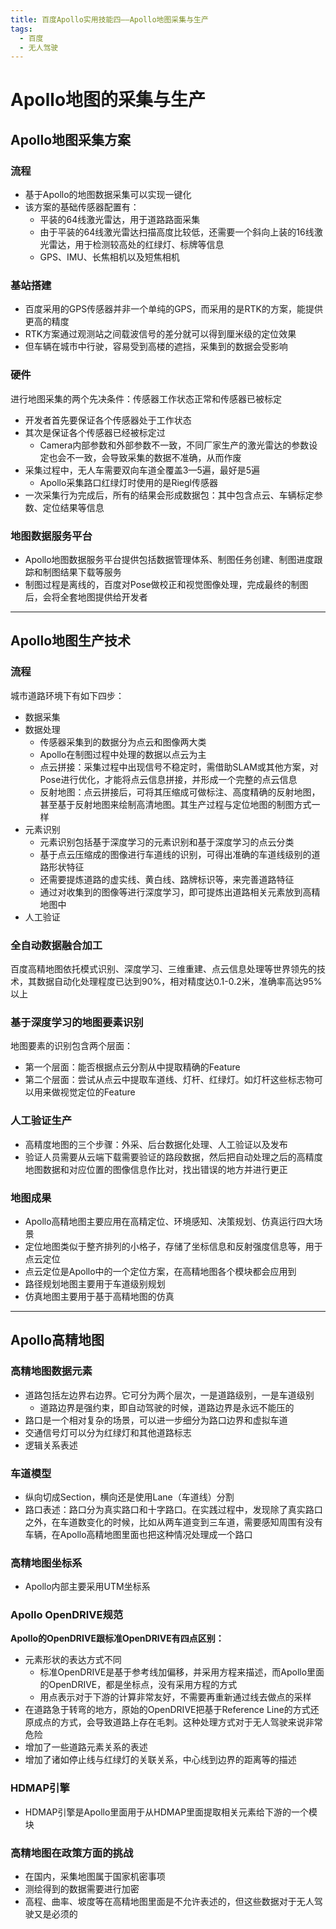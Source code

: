 ```yaml
---
title: 百度Apollo实用技能四——Apollo地图采集与生产
tags:
  - 百度
  - 无人驾驶
---
```


# Apollo地图的采集与生产

## Apollo地图采集方案

### 流程

- 基于Apollo的地图数据采集可以实现一键化
- 该方案的基础传感器配置有：
  - 平装的64线激光雷达，用于道路路面采集
  - 由于平装的64线激光雷达扫描高度比较低，还需要一个斜向上装的16线激光雷达，用于检测较高处的红绿灯、标牌等信息
  - GPS、IMU、长焦相机以及短焦相机

### 基站搭建

- 百度采用的GPS传感器并非一个单纯的GPS，而采用的是RTK的方案，能提供更高的精度
- RTK方案通过观测站之间载波信号的差分就可以得到厘米级的定位效果
- 但车辆在城市中行驶，容易受到高楼的遮挡，采集到的数据会受影响

### 硬件

进行地图采集的两个先决条件：传感器工作状态正常和传感器已被标定

- 开发者首先要保证各个传感器处于工作状态
- 其次是保证各个传感器已经被标定过
  - Camera内部参数和外部参数不一致，不同厂家生产的激光雷达的参数设定也会不一致，会导致采集的数据不准确，从而作废
- 采集过程中，无人车需要双向车道全覆盖3—5遍，最好是5遍
  - Apollo采集路口红绿灯时使用的是Riegl传感器
- 一次采集行为完成后，所有的结果会形成数据包：其中包含点云、车辆标定参数、定位结果等信息

### 地图数据服务平台

- Apollo地图数据服务平台提供包括数据管理体系、制图任务创建、制图进度跟踪和制图结果下载等服务
- 制图过程是离线的，百度对Pose做校正和视觉图像处理，完成最终的制图后，会将全套地图提供给开发者

***

## Apollo地图生产技术

### 流程

城市道路环境下有如下四步：

- 数据采集
- 数据处理
  - 传感器采集到的数据分为点云和图像两大类
  - Apollo在制图过程中处理的数据以点云为主
  - 点云拼接：采集过程中出现信号不稳定时，需借助SLAM或其他方案，对Pose进行优化，才能将点云信息拼接，并形成一个完整的点云信息
  - 反射地图：点云拼接后，可将其压缩成可做标注、高度精确的反射地图，甚至基于反射地图来绘制高清地图。其生产过程与定位地图的制图方式一样
- 元素识别
  - 元素识别包括基于深度学习的元素识别和基于深度学习的点云分类
  - 基于点云压缩成的图像进行车道线的识别，可得出准确的车道线级别的道路形状特征
  - 还需要提炼道路的虚实线、黄白线、路牌标识等，来完善道路特征
  - 通过对收集到的图像等进行深度学习，即可提炼出道路相关元素放到高精地图中
- 人工验证

### 全自动数据融合加工

百度高精地图依托模式识别、深度学习、三维重建、点云信息处理等世界领先的技术，其数据自动化处理程度已达到90%，相对精度达0.1-0.2米，准确率高达95%以上

### 基于深度学习的地图要素识别

地图要素的识别包含两个层面：

- 第一个层面：能否根据点云分割从中提取精确的Feature
- 第二个层面：尝试从点云中提取车道线、灯杆、红绿灯。如灯杆这些标志物可以用来做视觉定位的Feature

### 人工验证生产

- 高精度地图的三个步骤：外采、后台数据化处理、人工验证以及发布
- 验证人员需要从云端下载需要验证的路段数据，然后把自动处理之后的高精度地图数据和对应位置的图像信息作比对，找出错误的地方并进行更正

### 地图成果

- Apollo高精地图主要应用在高精定位、环境感知、决策规划、仿真运行四大场景
- 定位地图类似于整齐排列的小格子，存储了坐标信息和反射强度信息等，用于点云定位
- 点云定位是Apollo中的一个定位方案，在高精地图各个模块都会应用到
- 路径规划地图主要用于车道级别规划
- 仿真地图主要用于基于高精地图的仿真

***

## Apollo高精地图

### 高精地图数据元素

- 道路包括左边界右边界。它可分为两个层次，一是道路级别，一是车道级别
  - 道路边界是强约束，即自动驾驶的时候，道路边界是永远不能压的
- 路口是一个相对复杂的场景，可以进一步细分为路口边界和虚拟车道
- 交通信号灯可以分为红绿灯和其他道路标志
- 逻辑关系表述

### 车道模型

- 纵向切成Section，横向还是使用Lane（车道线）分割
- 路口表述：路口分为真实路口和十字路口。在实践过程中，发现除了真实路口之外，在车道数变化的时候，比如从两车道变到三车道，需要感知周围有没有车辆，在Apollo高精地图里面也把这种情况处理成一个路口

### 高精地图坐标系

- Apollo内部主要采用UTM坐标系

### Apollo OpenDRIVE规范

**Apollo的OpenDRIVE跟标准OpenDRIVE有四点区别：**

- 元素形状的表达方式不同
  - 标准OpenDRIVE是基于参考线加偏移，并采用方程来描述，而Apollo里面的OpenDRIVE，都是坐标点，没有采用方程的方式
  - 用点表示对于下游的计算非常友好，不需要再重新通过线去做点的采样
- 在道路急于转弯的地方，原始的OpenDRIVE把基于Reference Line的方式还原成点的方式，会导致道路上存在毛刺。这种处理方式对于无人驾驶来说非常危险
- 增加了一些道路元素关系的表述
- 增加了诸如停止线与红绿灯的关联关系，中心线到边界的距离等的描述

### HDMAP引擎

- HDMAP引擎是Apollo里面用于从HDMAP里面提取相关元素给下游的一个模块

### 高精地图在政策方面的挑战

- 在国内，采集地图属于国家机密事项
- 测绘得到的数据需要进行加密
- 高程、曲率、坡度等在高精地图里面是不允许表述的，但这些数据对于无人驾驶又是必须的